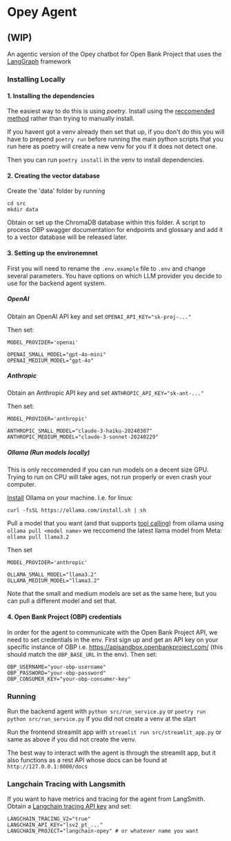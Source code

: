 # Opey Agent

## (WIP)

An agentic version of the Opey chatbot for Open Bank Project that uses the [LangGraph](https://www.langchain.com/langgraph) framework

### Installing Locally
#### 1. Installing the dependencies
The easiest way to do this is using _poetry_. Install using the [reccomended method](https://python-poetry.org/docs/) rather than trying to manually install.

If you havent got a venv already then set that up, if you don't do this you will have to prepend `poetry run` before running the main python scripts that you run here as poetry will create a new venv for you if it does not detect one.

Then you can run `poetry install` in the venv to install dependencies.
#### 2. Creating the vector database
Create the 'data' folder by running 
```
cd src
mkdir data
``` 
Obtain or set up the ChromaDB database within this folder. A script to process OBP swagger documentation for endpoints and glossary and add it to a vector database will be released later.
#### 3. Setting up the environemnet 
First you will need to rename the `.env.example` file to `.env` and change several parameters. You have options on which LLM provider you decide to use for the backend agent system. 
##### OpenAI
Obtain an OpenAI API key and set `OPENAI_API_KEY="sk-proj-..."` 

Then set:
```
MODEL_PROVIDER='openai'

OPENAI_SMALL_MODEL="gpt-4o-mini"
OPENAI_MEDIUM_MODEL="gpt-4o"
```

##### Anthropic
Obtain an Anthropic API key and set `ANTHROPIC_API_KEY="sk-ant-..."`

Then set:
```
MODEL_PROVIDER='anthropic'

ANTHROPIC_SMALL_MODEL="claude-3-haiku-20240307"
ANTHROPIC_MEDIUM_MODEL="claude-3-sonnet-20240229"
```
##### Ollama (Run models locally)
This is only reccomended if you can run models on a decent size GPU. Trying to run on CPU will take ages, not run properly or even crash your computer.

[Install](https://ollama.com/download) Ollama on your machine. I.e. for linux:

`curl -fsSL https://ollama.com/install.sh | sh` 

Pull a model that you want (and that supports [tool calling](https://ollama.com/search?&c=tools)) from ollama using `ollama pull <model name>` we reccomend the latest llama model from Meta: `ollama pull llama3.2`

Then set
```
MODEL_PROVIDER='anthropic'

OLLAMA_SMALL_MODEL="llama3.2"
OLLAMA_MEDIUM_MODEL="llama3.2"
```
Note that the small and medium models are set as the same here, but you can pull a different model and set that.

#### 4. Open Bank Project (OBP) credentials
In order for the agent to communicate with the Open Bank Project API, we need to set credentials in the env. First sign up and get an API key on your specific instance of OBP i.e. https://apisandbox.openbankproject.com/ (this should match the `OBP_BASE_URL` in the env). Then set:
```
OBP_USERNAME="your-obp-username"
OBP_PASSWORD="your-obp-password"
OBP_CONSUMER_KEY="your-obp-consumer-key"
```

### Running
Run the backend agent with `python src/run_service.py` or `poetry run python src/run_service.py` if you did not create a venv at the start

Run the frontend streamlit app with `streamlit run src/streamlit_app.py` or same as above if you did not create the venv.

The best way to interact with the agent is through the streamlit app, but it also functions as a rest API whose docs can be found at `http://127.0.0.1:8000/docs`

### Langchain Tracing with Langsmith
If you want to have metrics and tracing for the agent from LangSmith. Obtain a [Langchain tracing API key](https://smith.langchain.com/) and set:
```
LANGCHAIN_TRACING_V2="true"
LANGCHAIN_API_KEY="lsv2_pt_..."
LANGCHAIN_PROJECT="langchain-opey" # or whatever name you want
```